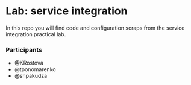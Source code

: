 # Lab: service integration

In this repo you will find code and configuration scraps from the service
integration practical lab.

### Participants

 * @KRostova
 * @tponomarenko
 * @shpakudza
  